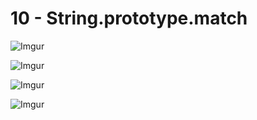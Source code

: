 # 10 - String.prototype.match  

![Imgur](https://i.imgur.com/5W1kTOz.png)  

![Imgur](https://i.imgur.com/pZirxhx.png)  

![Imgur](https://i.imgur.com/l7yofpC.png)  

![Imgur](https://i.imgur.com/3GZfiEc.png)  

